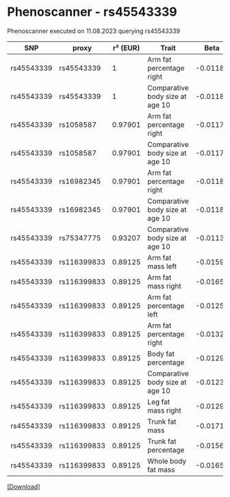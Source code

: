 # Phenoscanner - rs45543339

Phenoscanner executed on 11.08.2023 querying rs45543339

| SNP | proxy | r² (EUR) | Trait | Beta | se | p |
| --- | ----- | -------- | ----- | ---- | -- | - |
| rs45543339 | rs45543339 | 1 | Arm fat percentage right | -0.01183 | 0.002148 | 3.677e-08 |
| rs45543339 | rs45543339 | 1 | Comparative body size at age 10 | -0.01183 | 0.001934 | 9.615e-10 |
| rs45543339 | rs1058587 | 0.97901 | Arm fat percentage right | -0.01177 | 0.002131 | 3.301e-08 |
| rs45543339 | rs1058587 | 0.97901 | Comparative body size at age 10 | -0.01173 | 0.001918 | 9.534e-10 |
| rs45543339 | rs16982345 | 0.97901 | Arm fat percentage right | -0.01188 | 0.002132 | 2.49e-08 |
| rs45543339 | rs16982345 | 0.97901 | Comparative body size at age 10 | -0.01181 | 0.001919 | 7.67e-10 |
| rs45543339 | rs75347775 | 0.93207 | Comparative body size at age 10 | -0.0113 | 0.001933 | 5.082e-09 |
| rs45543339 | rs116399833 | 0.89125 | Arm fat mass left | -0.01592 | 0.002891 | 3.644e-08 |
| rs45543339 | rs116399833 | 0.89125 | Arm fat mass right | -0.01651 | 0.00289 | 1.104e-08 |
| rs45543339 | rs116399833 | 0.89125 | Arm fat percentage left | -0.01257 | 0.002233 | 1.801e-08 |
| rs45543339 | rs116399833 | 0.89125 | Arm fat percentage right | -0.01322 | 0.002243 | 3.774e-09 |
| rs45543339 | rs116399833 | 0.89125 | Body fat percentage | -0.0129 | 0.002261 | 1.152e-08 |
| rs45543339 | rs116399833 | 0.89125 | Comparative body size at age 10 | -0.01235 | 0.002019 | 9.672e-10 |
| rs45543339 | rs116399833 | 0.89125 | Leg fat mass right | -0.01294 | 0.002358 | 4.08e-08 |
| rs45543339 | rs116399833 | 0.89125 | Trunk fat mass | -0.01719 | 0.00297 | 7.086e-09 |
| rs45543339 | rs116399833 | 0.89125 | Trunk fat percentage | -0.01565 | 0.002711 | 7.759e-09 |
| rs45543339 | rs116399833 | 0.89125 | Whole body fat mass | -0.01652 | 0.002878 | 9.465e-09 |


[[Download]](rs45543339.gz)

